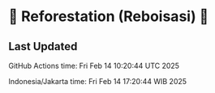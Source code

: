
# 🌳 Reforestation (Reboisasi) 🌲

## Last Updated

GitHub Actions time: Fri Feb 14 10:20:44 UTC 2025

Indonesia/Jakarta time: Fri Feb 14 17:20:44 WIB 2025

